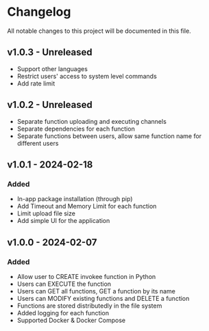 # Changelog

All notable changes to this project will be documented in this file.

## v1.0.3 - Unreleased
- Support other languages
- Restrict users' access to system level commands
- Add rate limit


## v1.0.2 - Unreleased
- Separate function uploading and executing channels
- Separate dependencies for each function
- Separate functions between users, allow same function name for different users

## v1.0.1 - 2024-02-18
### Added
- In-app package installation (through pip)
- Add Timeout and Memory Limit for each function
- Limit upload file size
- Add simple UI for the application

## v1.0.0 - 2024-02-07

### Added
- Allow user to CREATE invokee function in Python
- Users can EXECUTE the function
- Users can GET all functions, GET a function by its name
- Users can MODIFY existing functions and DELETE a function
- Functions are stored distributedly in the file system
- Added logging for each function
- Supported Docker & Docker Compose